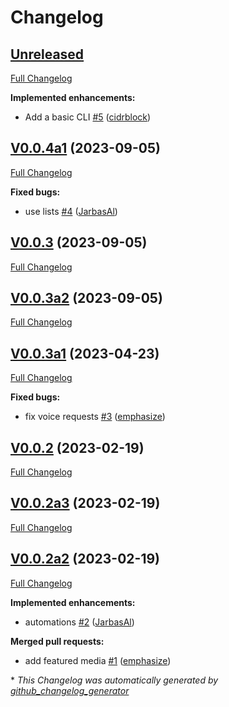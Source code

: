 # Changelog

## [Unreleased](https://github.com/OpenJarbas/tunein/tree/HEAD)

[Full Changelog](https://github.com/OpenJarbas/tunein/compare/V0.0.4a1...HEAD)

**Implemented enhancements:**

- Add a basic CLI [\#5](https://github.com/OpenJarbas/tunein/pull/5) ([cidrblock](https://github.com/cidrblock))

## [V0.0.4a1](https://github.com/OpenJarbas/tunein/tree/V0.0.4a1) (2023-09-05)

[Full Changelog](https://github.com/OpenJarbas/tunein/compare/V0.0.3...V0.0.4a1)

**Fixed bugs:**

- use lists [\#4](https://github.com/OpenJarbas/tunein/pull/4) ([JarbasAl](https://github.com/JarbasAl))

## [V0.0.3](https://github.com/OpenJarbas/tunein/tree/V0.0.3) (2023-09-05)

[Full Changelog](https://github.com/OpenJarbas/tunein/compare/V0.0.3a2...V0.0.3)

## [V0.0.3a2](https://github.com/OpenJarbas/tunein/tree/V0.0.3a2) (2023-09-05)

[Full Changelog](https://github.com/OpenJarbas/tunein/compare/V0.0.3a1...V0.0.3a2)

## [V0.0.3a1](https://github.com/OpenJarbas/tunein/tree/V0.0.3a1) (2023-04-23)

[Full Changelog](https://github.com/OpenJarbas/tunein/compare/V0.0.2...V0.0.3a1)

**Fixed bugs:**

- fix voice requests [\#3](https://github.com/OpenJarbas/tunein/pull/3) ([emphasize](https://github.com/emphasize))

## [V0.0.2](https://github.com/OpenJarbas/tunein/tree/V0.0.2) (2023-02-19)

[Full Changelog](https://github.com/OpenJarbas/tunein/compare/V0.0.2a3...V0.0.2)

## [V0.0.2a3](https://github.com/OpenJarbas/tunein/tree/V0.0.2a3) (2023-02-19)

[Full Changelog](https://github.com/OpenJarbas/tunein/compare/V0.0.2a2...V0.0.2a3)

## [V0.0.2a2](https://github.com/OpenJarbas/tunein/tree/V0.0.2a2) (2023-02-19)

[Full Changelog](https://github.com/OpenJarbas/tunein/compare/56c2fbac974d0781513d86ccd08ab7bab1ea2ccf...V0.0.2a2)

**Implemented enhancements:**

- automations [\#2](https://github.com/OpenJarbas/tunein/pull/2) ([JarbasAl](https://github.com/JarbasAl))

**Merged pull requests:**

- add featured media [\#1](https://github.com/OpenJarbas/tunein/pull/1) ([emphasize](https://github.com/emphasize))



\* *This Changelog was automatically generated by [github_changelog_generator](https://github.com/github-changelog-generator/github-changelog-generator)*
